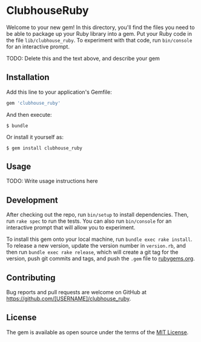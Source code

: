 # ClubhouseRuby

Welcome to your new gem! In this directory, you'll find the files you need to be able to package up your Ruby library into a gem. Put your Ruby code in the file `lib/clubhouse_ruby`. To experiment with that code, run `bin/console` for an interactive prompt.

TODO: Delete this and the text above, and describe your gem

## Installation

Add this line to your application's Gemfile:

```ruby
gem 'clubhouse_ruby'
```

And then execute:

    $ bundle

Or install it yourself as:

    $ gem install clubhouse_ruby

## Usage

TODO: Write usage instructions here

## Development

After checking out the repo, run `bin/setup` to install dependencies. Then, run `rake spec` to run the tests. You can also run `bin/console` for an interactive prompt that will allow you to experiment.

To install this gem onto your local machine, run `bundle exec rake install`. To release a new version, update the version number in `version.rb`, and then run `bundle exec rake release`, which will create a git tag for the version, push git commits and tags, and push the `.gem` file to [rubygems.org](https://rubygems.org).

## Contributing

Bug reports and pull requests are welcome on GitHub at https://github.com/[USERNAME]/clubhouse_ruby.


## License

The gem is available as open source under the terms of the [MIT License](http://opensource.org/licenses/MIT).

